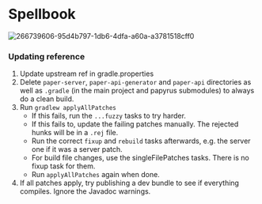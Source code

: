 ```


```
# Spellbook
![266739606-95d4b797-1db6-4dfa-a60a-a3781518cff0](https://github.com/user-attachments/assets/9eca4fad-368c-4059-a5b7-a6e669e80a99)

### Updating reference
1. Update upstream ref in gradle.properties
2. Delete `paper-server`, `paper-api-generator` and `paper-api` directories as well as `.gradle` (in the main project and papyrus submodules) to always do a clean build.
3. Run `gradlew applyAllPatches`
    - If this fails, run the `...fuzzy` tasks to try harder.
    - If this fails to, update the failing patches manually. The rejected hunks will be in a `.rej` file.
    - Run the correct `fixup` and `rebuild` tasks afterwards, e.g. the server one if it was a server patch.
    - For build file changes, use the singleFilePatches tasks. There is no fixup task for them.
    - Run `applyAllPatches` again when done.
4. If all patches apply, try publishing a dev bundle to see if everything compiles. Ignore the Javadoc warnings.
